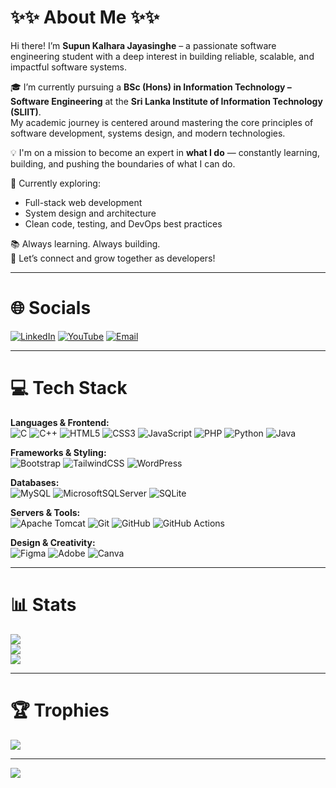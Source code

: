 <!-- Stylized Headings Added -->

# ✨✨ **About Me** ✨✨

Hi there! I’m **Supun Kalhara Jayasinghe** – a passionate software engineering student with a deep interest in building reliable, scalable, and impactful software systems.

🎓 I’m currently pursuing a **BSc (Hons) in Information Technology – Software Engineering** at the **Sri Lanka Institute of Information Technology <a href="https://www.sliit.lk/" target="_blank" style="text-decoration: none;">(SLIIT)</a>**.  
My academic journey is centered around mastering the core principles of software development, systems design, and modern technologies.

💡 I'm on a mission to become an expert in **what I do** — constantly learning, building, and pushing the boundaries of what I can do.

🔭 Currently exploring:
- Full-stack web development  
- System design and architecture  
- Clean code, testing, and DevOps best practices

📚 Always learning. Always building.  
🌱 Let’s connect and grow together as developers!

---

# 🌐 **Socials**

[![LinkedIn](https://img.shields.io/badge/LinkedIn-%230077B5.svg?logo=linkedin&logoColor=white)](https://www.linkedin.com/in/supun-kalhara-jayasinghe-762421363/)  [![YouTube](https://img.shields.io/badge/YouTube-%23FF0000.svg?logo=YouTube&logoColor=white)](https://www.youtube.com/@SKalhara-Official)  [![Email](https://img.shields.io/badge/Email-D14836?logo=gmail&logoColor=white)](mailto:skalhara109@gmail.com)

---

# 💻 **Tech Stack**

**Languages & Frontend:**  
![C](https://img.shields.io/badge/c-%2300599C.svg?style=for-the-badge&logo=c&logoColor=white) 
![C++](https://img.shields.io/badge/c++-%2300599C.svg?style=for-the-badge&logo=c%2B%2B&logoColor=white) 
![HTML5](https://img.shields.io/badge/html5-%23E34F26.svg?style=for-the-badge&logo=html5&logoColor=white) 
![CSS3](https://img.shields.io/badge/css3-%231572B6.svg?style=for-the-badge&logo=css3&logoColor=white) 
![JavaScript](https://img.shields.io/badge/javascript-%23323330.svg?style=for-the-badge&logo=javascript&logoColor=%23F7DF1E) 
![PHP](https://img.shields.io/badge/php-%23777BB4.svg?style=for-the-badge&logo=php&logoColor=white) 
![Python](https://img.shields.io/badge/python-3670A0?style=for-the-badge&logo=python&logoColor=ffdd54) 
![Java](https://img.shields.io/badge/java-%23ED8B00.svg?style=for-the-badge&logo=openjdk&logoColor=white)

**Frameworks & Styling:**  
![Bootstrap](https://img.shields.io/badge/bootstrap-%238511FA.svg?style=for-the-badge&logo=bootstrap&logoColor=white) 
![TailwindCSS](https://img.shields.io/badge/tailwindcss-%2338B2AC.svg?style=for-the-badge&logo=tailwind-css&logoColor=white) 
![WordPress](https://img.shields.io/badge/WordPress-%23117AC9.svg?style=for-the-badge&logo=WordPress&logoColor=white)

**Databases:**  
![MySQL](https://img.shields.io/badge/mysql-4479A1.svg?style=for-the-badge&logo=mysql&logoColor=white) 
![MicrosoftSQLServer](https://img.shields.io/badge/Microsoft%20SQL%20Server-CC2927?style=for-the-badge&logo=microsoft%20sql%20server&logoColor=white) 
![SQLite](https://img.shields.io/badge/sqlite-%2307405e.svg?style=for-the-badge&logo=sqlite&logoColor=white)

**Servers & Tools:**  
![Apache Tomcat](https://img.shields.io/badge/apache%20tomcat-%23F8DC75.svg?style=for-the-badge&logo=apache-tomcat&logoColor=black) 
![Git](https://img.shields.io/badge/git-%23F05033.svg?style=for-the-badge&logo=git&logoColor=white) 
![GitHub](https://img.shields.io/badge/github-%23121011.svg?style=for-the-badge&logo=github&logoColor=white) 
![GitHub Actions](https://img.shields.io/badge/github%20actions-%232671E5.svg?style=for-the-badge&logo=githubactions&logoColor=white)

**Design & Creativity:**  
![Figma](https://img.shields.io/badge/figma-%23F24E1E.svg?style=for-the-badge&logo=figma&logoColor=white) 
![Adobe](https://img.shields.io/badge/adobe-%23FF0000.svg?style=for-the-badge&logo=adobe&logoColor=white) 
![Canva](https://img.shields.io/badge/Canva-%2300C4CC.svg?style=for-the-badge&logo=Canva&logoColor=white)

---

# 📊 **Stats**

![](https://github-readme-stats.vercel.app/api?username=SupunKalharaJayasinghe&theme=tokyonight&hide_border=false&include_all_commits=true&count_private=true)  
![](https://nirzak-streak-stats.vercel.app/?user=SupunKalharaJayasinghe&theme=tokyonight&hide_border=false)  
![](https://github-readme-stats.vercel.app/api/top-langs/?username=SupunKalharaJayasinghe&theme=tokyonight&hide_border=false&include_all_commits=true&count_private=true&layout=compact)

---

# 🏆 **Trophies**

![](https://github-profile-trophy.vercel.app/?username=SupunKalharaJayasinghe&theme=tokyonight&no-frame=false&no-bg=false&margin-w=4)

---

[![](https://visitcount.itsvg.in/api?id=SupunKalharaJayasinghe&icon=0&color=0)](https://visitcount.itsvg.in)

<!-- Proudly created with GPRM ( https://gprm.itsvg.in ) -->
